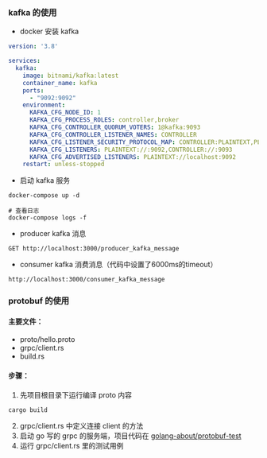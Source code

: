 ### kafka 的使用

- docker 安装 kafka
```yml
version: '3.8'

services:
  kafka:
    image: bitnami/kafka:latest
    container_name: kafka
    ports:
      - "9092:9092"
    environment:
      KAFKA_CFG_NODE_ID: 1
      KAFKA_CFG_PROCESS_ROLES: controller,broker
      KAFKA_CFG_CONTROLLER_QUORUM_VOTERS: 1@kafka:9093
      KAFKA_CFG_CONTROLLER_LISTENER_NAMES: CONTROLLER
      KAFKA_CFG_LISTENER_SECURITY_PROTOCOL_MAP: CONTROLLER:PLAINTEXT,PLAINTEXT:PLAINTEXT
      KAFKA_CFG_LISTENERS: PLAINTEXT://:9092,CONTROLLER://:9093
      KAFKA_CFG_ADVERTISED_LISTENERS: PLAINTEXT://localhost:9092
    restart: unless-stopped
```

- 启动 kafka 服务

```shell
docker-compose up -d

# 查看日志
docker-compose logs -f
```

- producer kafka 消息
```http request
GET http://localhost:3000/producer_kafka_message
```

- consumer kafka 消费消息（代码中设置了6000ms的timeout）
```http request
http://localhost:3000/consumer_kafka_message
```

### protobuf 的使用

#### 主要文件：

- proto/hello.proto
- grpc/client.rs
- build.rs

#### 步骤：

1. 先项目根目录下运行编译 proto 内容

```shell
cargo build
```

2. grpc/client.rs 中定义连接 client 的方法
3. 启动 go 写的 grpc 的服务端，项目代码在 [golang-about/protobuf-test](https://github.com/haokur/golang-about/tree/main/protobuf-test)
4. 运行 grpc/client.rs 里的测试用例
